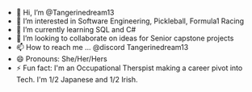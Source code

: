 - 👋 Hi, I’m @Tangerinedream13
- 👀 I’m interested in Software Engineering, Pickleball, Formula1 Racing
- 🌱 I’m currently learning SQL and C#
- 💞️ I’m looking to collaborate on ideas for Senior capstone projects
- 📫 How to reach me ... @discord Tangerinedream13
- 😄 Pronouns: She/Her/Hers
- ⚡ Fun fact: I'm an Occupational Therspist making a career pivot into Tech. I'm 1/2 Japanese and 1/2 Irish.

<!---
Tangerinedream13/Tangerinedream13 is a ✨ special ✨ repository because its `README.md` (this file) appears on your GitHub profile.
You can click the Preview link to take a look at your changes.
--->
